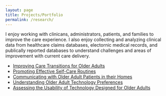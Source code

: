 ```yaml
---
layout: page
title: Projects/Portfolio
permalink: /research/
---
```

<p>
I enjoy working with clinicans, administrators, patients, and families to improve the care experience. I also enjoy collecting and analyzing clinical data from healthcare claims databases, electornic medical records, and publically reported databases to understand challenges and areas of improvement with current care delivery.
  </p>
  

  <ul class="">
    <li>
     <a class="" href="/images/Improving Care Transitions.pdf" role="button" target="_blank">Improving Care Transitions for Older Adults</a>
    </li>
    <li>
     <a class="" href="/images/Promoting Effective Self-Care Routines.pdf" role="button" target="_blank">Promoting Effective Self-Care Routines</a>
    </li>
    <li>
     <a class="" href="/images/Communicating.pdf" role="button" target="_blank">Communicating with Older Adult Patients in their Homes</a>
    </li>
    <li>
     <a class="" href="/images/Undestanding OA Preferences.pdf" role="button" target="_blank">Understanding Older Adult Technology Preferences</a>
    </li>
    <li>
     <a class="" href="/images/Usability.pdf" role="button" target="_blank">Assessing the Usability of Technology Designed for Older Adults</a>
    </li>
  </ul>
  <p>
  </p>
